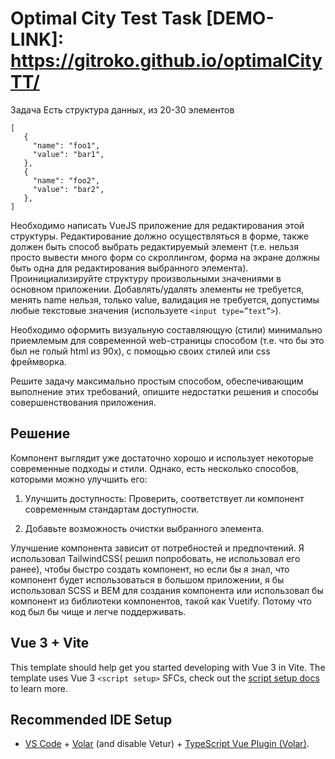 # Optimal City Test Task [DEMO-LINK]: https://gitroko.github.io/optimalCityTT/

Задача
Есть структура данных, из 20-30 элементов

```
[
   {
     "name": "foo1",
     "value": "bar1",
   },
   {
     "name": "foo2",
     "value": "bar2",
   },
]
```

Необходимо написать VueJS приложение для редактирования этой структуры.
Редактирование должно осуществляться в форме, также должен быть способ
выбрать редактируемый элемент (т.е. нельзя просто вывести много форм со
скроллингом, форма на экране должны быть одна для редактирования
выбранного элемента). Проинициализируйте структуру произвольными
значениями в основном приложении. Добавлять/удалять элементы не
требуется, менять name нельзя, только value, валидация не требуется,
допустимы любые текстовые значения (используете ```<input type=”text”>```).

Необходимо оформить визуальную составляющую (стили) минимально
приемлемым для современной web-страницы способом (т.е. что бы это был не
голый html из 90х), с помощью своих стилей или css фреймворка.

Решите задачу максимально простым способом, обеспечивающим выполнение
этих требований, опишите недостатки решения и способы совершенствования
приложения.

## Решение

Компонент выглядит уже достаточно хорошо и использует некоторые современные подходы и стили. Однако, есть несколько способов, которыми можно улучшить его:

1. Улучшить доступность: Проверить, соответствует ли компонент современным стандартам доступности. 

1. Добавьте возможность очистки выбранного элемента. 

Улучшение компонента зависит от потребностей и предпочтений. Я использовал TailwindCSS( решил попробовать, не использовал его ранее), чтобы быстро создать компонент, но если бы я знал, что компонент будет использоваться в большом приложении, я бы использовал SCSS и BEM для создания компонента или использовал бы компонент из библиотеки компонентов, такой как Vuetify. Потому что код был бы чище и легче поддерживать.

## Vue 3 + Vite

This template should help get you started developing with Vue 3 in Vite. The template uses Vue 3 `<script setup>` SFCs, check out the [script setup docs](https://v3.vuejs.org/api/sfc-script-setup.html#sfc-script-setup) to learn more.

## Recommended IDE Setup

- [VS Code](https://code.visualstudio.com/) + [Volar](https://marketplace.visualstudio.com/items?itemName=Vue.volar) (and disable Vetur) + [TypeScript Vue Plugin (Volar)](https://marketplace.visualstudio.com/items?itemName=Vue.vscode-typescript-vue-plugin).
